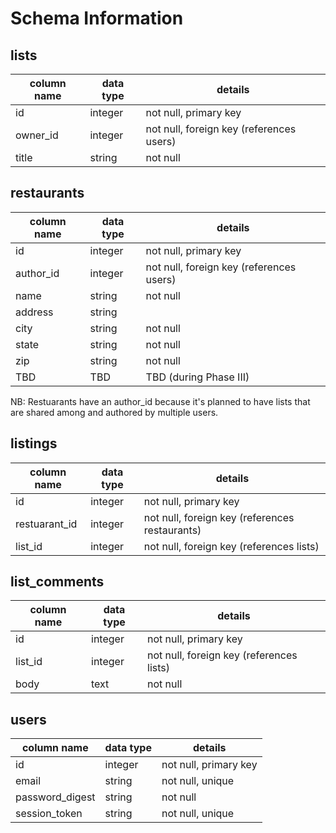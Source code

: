 # Schema Information

## lists
column name | data type | details
------------|-----------|-----------------------
id          | integer   | not null, primary key
owner_id    | integer   | not null, foreign key (references users)
title       | string    | not null

## restaurants
column name | data type | details
------------|-----------|-----------------------
id          | integer   | not null, primary key
author_id   | integer   | not null, foreign key (references users)
name        | string    | not null
address     | string    |
city        | string    | not null
state       | string    | not null
zip         | string    | not null
TBD         | TBD       | TBD (during Phase III)

NB: Restuarants have an author_id because it's planned to have lists that are
shared among and authored by multiple users.

## listings
column name   | data type | details
--------------|-----------|-----------------------
id            | integer   | not null, primary key
restuarant_id | integer   | not null, foreign key (references restaurants)
list_id       | integer   | not null, foreign key (references lists)

## list_comments
column name | data type | details
------------|-----------|-----------------------
id          | integer   | not null, primary key
list_id     | integer   | not null, foreign key (references lists)
body        | text      | not null

## users
column name     | data type | details
----------------|-----------|-----------------------
id              | integer   | not null, primary key
email           | string    | not null, unique
password_digest | string    | not null
session_token   | string    | not null, unique

##
